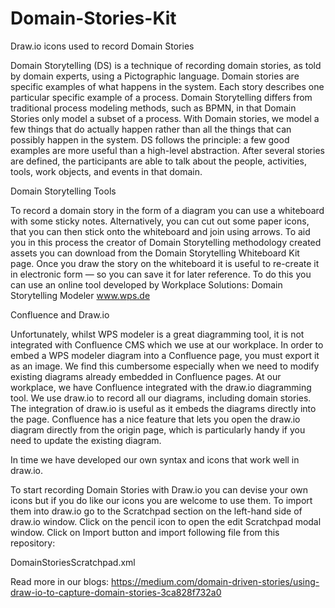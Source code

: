 # Domain-Stories-Kit
Draw.io icons used to record Domain Stories

Domain Storytelling (DS) is a technique of recording domain stories, as told by domain experts, using a Pictographic language. Domain stories are specific examples of what happens in the system. Each story describes one particular specific example of a process. Domain Storytelling differs from traditional process modeling methods, such as BPMN, in that Domain Stories only model a subset of a process. With Domain stories, we model a few things that do actually happen rather than all the things that can possibly happen in the system. DS follows the principle: a few good examples are more useful than a high-level abstraction.
After several stories are defined, the participants are able to talk about the people, activities, tools, work objects, and events in that domain.

Domain Storytelling Tools

To record a domain story in the form of a diagram you can use a whiteboard with some sticky notes. Alternatively, you can cut out some paper icons, that you can then stick onto the whiteboard and join using arrows. To aid you in this process the creator of Domain Storytelling methodology created assets you can download from the Domain Storytelling Whiteboard Kit page.
Once you draw the story on the whiteboard it is useful to re-create it in electronic form — so you can save it for later reference. To do this you can use an online tool developed by Workplace Solutions:
Domain Storytelling Modeler
www.wps.de

Confluence and Draw.io

Unfortunately, whilst WPS modeler is a great diagramming tool, it is not integrated with Confluence CMS which we use at our workplace. In order to embed a WPS modeler diagram into a Confluence page, you must export it as an image. We find this cumbersome especially when we need to modify existing diagrams already embedded in Confluence pages.
At our workplace, we have Confluence integrated with the draw.io diagramming tool. We use draw.io to record all our diagrams, including domain stories. The integration of draw.io is useful as it embeds the diagrams directly into the page. Confluence has a nice feature that lets you open the draw.io diagram directly from the origin page, which is particularly handy if you need to update the existing diagram.

In time we have developed our own syntax and icons that work well in draw.io.

To start recording Domain Stories with Draw.io you can devise your own icons but if you do like our icons you are welcome to use them. To import them into draw.io go to the Scratchpad section on the left-hand side of draw.io window. Click on the pencil icon to open the edit Scratchpad modal window. Click on Import button and import following file from this repository:

DomainStoriesScratchpad.xml

Read more in our blogs:
https://medium.com/domain-driven-stories/using-draw-io-to-capture-domain-stories-3ca828f732a0

